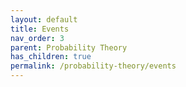 ```yaml
---
layout: default
title: Events
nav_order: 3
parent: Probability Theory
has_children: true
permalink: /probability-theory/events
---
```

